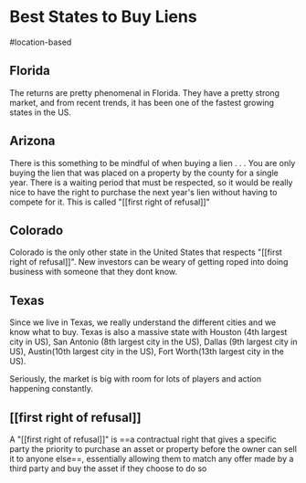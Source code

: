 # Best States to Buy Liens
#location-based

## Florida
The returns are pretty phenomenal in Florida. They have a pretty strong market, and from recent trends, it has been one of the fastest growing states in the US.

## Arizona
There is this something to be mindful of when buying a lien . . . You are only buying the lien that was placed on a property by the county for a single year. There is a waiting period that must be respected, so it would be really nice to have the right to purchase the next year's lien without having to compete for it. This is called "[[first right of refusal]]" 

## Colorado
Colorado is the only other state in the United States that respects "[[first right of refusal]]". New investors can be weary of getting roped into doing business with someone that they dont know. 


## Texas
Since we live in Texas, we really understand the different cities and we know what to buy. Texas is also a massive state with Houston (4th largest city in US), San Antonio (8th largest city in the US), Dallas (9th largest city in US), Austin(10th largest city in the US), Fort Worth(13th largest city in the US). 

Seriously, the market is big with room for lots of players and action happening constantly. 



## [[first right of refusal]]

A "[[first right of refusal]]" is ==a contractual right that gives a specific party the priority to purchase an asset or property before the owner can sell it to anyone else==, essentially allowing them to match any offer made by a third party and buy the asset if they choose to do so